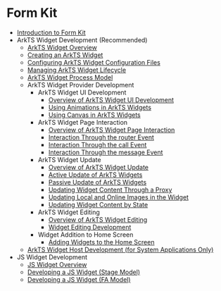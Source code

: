 # Form Kit<!--form-kit-->
- [Introduction to Form Kit](formkit-overview.md)
- ArkTS Widget Development (Recommended)<!--arkts-ui-->
  - [ArkTS Widget Overview](arkts-form-overview.md)
  - [Creating an ArkTS Widget](arkts-ui-widget-creation.md)
  - [Configuring ArkTS Widget Configuration Files](arkts-ui-widget-configuration.md)
  - [Managing ArkTS Widget Lifecycle](arkts-ui-widget-lifecycle.md)
  - [ArkTS Widget Process Model](arkts-ui-widget-process.md)
  - ArkTS Widget Provider Development<!--arkts-ui-widget-->
    - ArkTS Widget UI Development<!--arkts-ui-widget-page-->
      - [Overview of ArkTS Widget UI Development](arkts-ui-widget-page-overview.md)
      - [Using Animations in ArkTS Widgets](arkts-ui-widget-page-animation.md)
      - [Using Canvas in ArkTS Widgets](arkts-ui-widget-page-custom-drawing.md)
    - ArkTS Widget Page Interaction<!--arkts-ui-widget-event-->
      - [Overview of ArkTS Widget Page Interaction](arkts-ui-widget-event-overview.md)
      - [Interaction Through the router Event](arkts-ui-widget-event-router.md)
      - [Interaction Through the call Event](arkts-ui-widget-event-call.md)
      - [Interaction Through the message Event](arkts-ui-widget-event-formextensionability.md)
    - ArkTS Widget Update<!--arkts-ui-widget-interaction-->
      - [Overview of ArkTS Widget Update](arkts-ui-widget-interaction-overview.md)
      - [Active Update of ArkTS Widgets](arkts-ui-widget-active-refresh.md)
      - [Passive Update of ArkTS Widgets](arkts-ui-widget-passive-refresh.md)
      <!--Del-->
      - [Updating Widget Content Through a Proxy](arkts-ui-widget-update-by-proxy.md)
      <!--DelEnd-->
      - [Updating Local and Online Images in the Widget](arkts-ui-widget-image-update.md)
      - [Updating Widget Content by State](arkts-ui-widget-update-by-status.md)
    - ArkTS Widget Editing<!--arkts-ui-widget-edit-->
      - [Overview of ArkTS Widget Editing](arkts-ui-widget-event-formeditextensionability-overview.md)
      - [Widget Editing Development](arkts-ui-widget-event-formeditextensionability.md)
    - Widget Addition to Home Screen<!--arkts-ui-widget-add-->
      - [Adding Widgets to the Home Screen](arkts-ui-widget-open-formmanager.md)
  <!--Del--> 
  - [ArkTS Widget Host Development (for System Applications Only)](widget-host-development-guide.md)
  <!--DelEnd-->
- JS Widget Development<!--form-js-ui-->
  - [JS Widget Overview](js-ui-widget-overview.md)
  - [Developing a JS Widget (Stage Model)](js-ui-widget-development.md)
  - [Developing a JS Widget (FA Model)](widget-development-fa.md)
